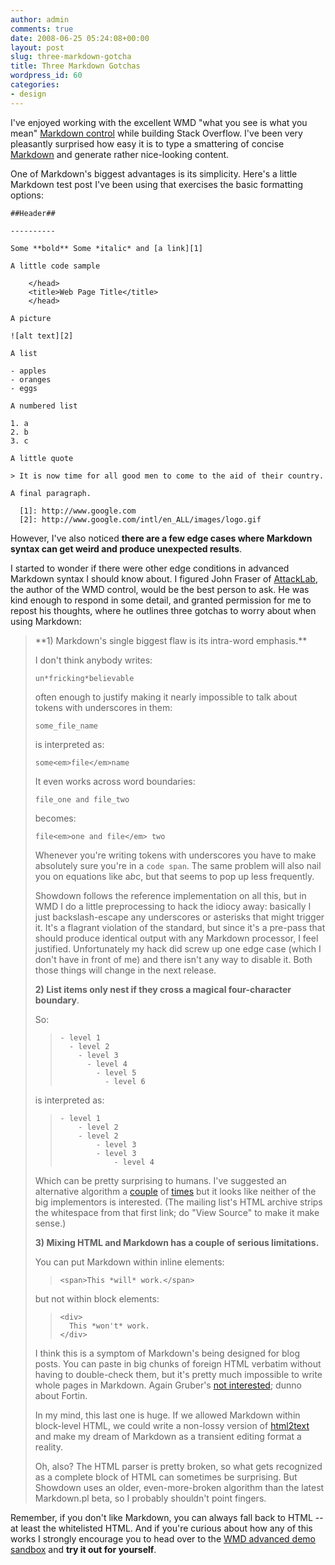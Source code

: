 ```yaml
---
author: admin
comments: true
date: 2008-06-25 05:24:08+00:00
layout: post
slug: three-markdown-gotcha
title: Three Markdown Gotchas
wordpress_id: 60
categories:
- design
---
```



I've enjoyed working with the excellent WMD "what you see is what you mean"  [Markdown control](http://blog.stackoverflow.com/2008/05/potential-markup-and-editing-choices/) while building Stack Overflow. I've been very pleasantly surprised how easy it is to type a smattering of concise [Markdown](http://en.wikipedia.org/wiki/Markdown) and generate rather nice-looking content.



One of Markdown's biggest advantages is its simplicity. Here's a little Markdown test post I've been using that exercises the basic formatting options:




    
    
    ##Header##
    
    ----------
    
    Some **bold** Some *italic* and [a link][1] 
    
    A little code sample
    
        </head>
        <title>Web Page Title</title>
        </head>
    
    A picture
    
    ![alt text][2]
    
    A list
    
    - apples
    - oranges
    - eggs
    
    A numbered list
    
    1. a
    2. b
    3. c
    
    A little quote
    
    > It is now time for all good men to come to the aid of their country. 
    
    A final paragraph.
    
      [1]: http://www.google.com
      [2]: http://www.google.com/intl/en_ALL/images/logo.gif
    





However, I've also noticed **there are a few edge cases where Markdown syntax can get weird and produce unexpected results**. 



I started to wonder if there were other edge conditions in advanced Markdown syntax I should know about. I figured John Fraser of [AttackLab](http://attacklab.net/), the author of the WMD control, would be the best person to ask. He was kind enough to respond in some detail, and granted permission for me to repost his thoughts, where he outlines three gotchas to worry about when using Markdown:





<blockquote>
**1) Markdown's single biggest flaw is its intra-word emphasis.**

> 
> 
I don't think anybody writes:

> 
> 
`un*fricking*believable`

> 
> 
often enough to justify making it nearly impossible to talk about tokens with underscores in them: 

> 
> 
`some_file_name`

> 
> 
is interpreted as:

> 
> 
`some<em>file</em>name`

> 
> 
It even works across word boundaries:

> 
> 
`file_one and file_two`

> 
> 
becomes:

> 
> 
`file<em>one and file</em> two`

> 
> 
Whenever you're writing tokens with underscores you have to make absolutely sure you're in a `code span`. The same problem will also nail you on equations like a*b*c, but that seems to pop up less frequently.

> 
> 
Showdown follows the reference implementation on all this, but in WMD I do a little preprocessing to hack the idiocy away: basically I just backslash-escape any underscores or asterisks that might trigger it.  It's a flagrant violation of the standard, but since it's a pre-pass that should produce identical output with any Markdown processor, I feel justified.  Unfortunately my hack did screw up one edge case (which I don't have in front of me) and there isn't any way to disable it.  Both those things will change in the next release.

> 
> 
**2) List items only nest if they cross a magical four-character boundary**.

> 
> 
So:

> 
> 

>     
>     
>     - level 1
>       - level 2
>         - level 3
>           - level 4
>             - level 5
>               - level 6
>     
> 
>         

> 
> 
is interpreted as:

> 
> 

>     
>     
>     - level 1
>         - level 2
>         - level 2
>             - level 3
>             - level 3
>                 - level 4
>     
> 
> 

> 
> 
Which can be pretty surprising to humans.  I've suggested an alternative algorithm a [couple](http://six.pairlist.net/pipermail/markdown-discuss/2007-July/000690.html) of [times](http://six.pairlist.net/pipermail/markdown-discuss/2008-March/001076.html) but it looks like neither of the big implementors is interested. (The mailing list's HTML archive strips the whitespace from that first link; do "View Source" to make it make sense.)

> 
> 
**3) Mixing HTML and Markdown has a couple of serious limitations.**

> 
> 
You can put Markdown within inline elements:

> 
> 

>     
>     
>     <span>This *will* work.</span>
>     
> 
> 

> 
> 
but not within block elements:

> 
> 

>     
>     
>     <div>
>       This *won't* work.
>     </div>
>     
> 
> 

> 
> 
I think this is a symptom of Markdown's being designed for blog posts.  You can paste in big chunks of foreign HTML verbatim without having to double-check them, but it's pretty much impossible to write whole pages in Markdown. Again Gruber's [not interested](http://six.pairlist.net/pipermail/markdown-discuss/2007-March/000569.html); dunno about Fortin.

> 
> 
In my mind, this last one is huge.  If we allowed Markdown within block-level HTML, we could write a non-lossy version of [html2text](http://www.aaronsw.com/2002/html2text/) and make my dream of Markdown as a transient editing format a reality.

> 
> 
Oh, also?  The HTML parser is pretty broken, so what gets recognized as a complete block of HTML can sometimes be surprising.  But Showdown uses an older, even-more-broken algorithm than the latest Markdown.pl beta, so I probably shouldn't point fingers.
</blockquote>





Remember, if you don't like Markdown, you can always fall back to HTML -- at least the whitelisted HTML. And if you're curious about how any of this works I strongly encourage you to head over to the [WMD advanced demo sandbox](http://wmd-editor.com/examples/splitscreen) and **try it out for yourself**.

